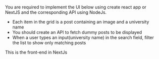 You are required to implement the UI below using create react app or NextJS and the corresponding API using NodeJs.

- Each item in the grid is a post containing an image and a university name
- You should create an API to fetch dummy posts to be displayed
- When a user types an input(university name) in the search field, filter the list to show only matching posts

This is the front-end in NextJs
